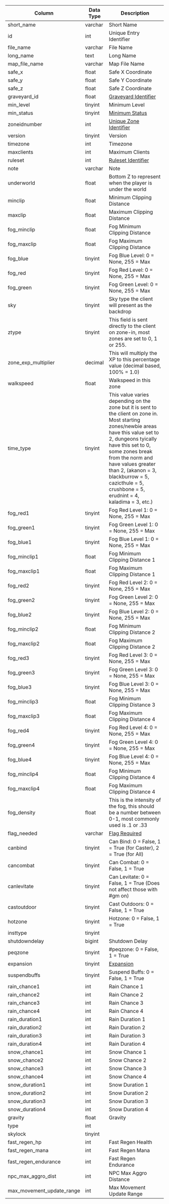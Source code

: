 | Column                    | Data Type | Description                                                                                                                                                                                                                                                                                                                                      |
| ------------------------- | --------- | ------------------------------------------------------------------------------------------------------------------------------------------------------------------------------------------------------------------------------------------------------------------------------------------------------------------------------------------------ |
| short_name                | varchar   | Short Name                                                                                                                                                                                                                                                                                                                                       |
| id                        | int       | Unique Entry Identifier                                                                                                                                                                                                                                                                                                                          |
| file_name                 | varchar   | File Name                                                                                                                                                                                                                                                                                                                                        |
| long_name                 | text      | Long Name                                                                                                                                                                                                                                                                                                                                        |
| map_file_name             | varchar   | Map File Name                                                                                                                                                                                                                                                                                                                                    |
| safe_x                    | float     | Safe X Coordinate                                                                                                                                                                                                                                                                                                                                |
| safe_y                    | float     | Safe Y Coordinate                                                                                                                                                                                                                                                                                                                                |
| safe_z                    | float     | Safe Z Coordinate                                                                                                                                                                                                                                                                                                                                |
| graveyard_id              | float     | [Graveyard Identifier](graveyard.md)                                                                                                                                                                                                                                                                                                             |
| min_level                 | tinyint   | Minimum Level                                                                                                                                                                                                                                                                                                                                    |
| min_status                | tinyint   | [Minimum Status](https://eqemu.gitbook.io/server/categories/reference-lists/status-levels)                                                                                                                                                                                                                                                       |
| zoneidnumber              | int       | [Unique Zone Identifier](https://eqemu.gitbook.io/server/categories/reference-lists/zones)                                                                                                                                                                                                                                                       |
| version                   | tinyint   | Version                                                                                                                                                                                                                                                                                                                                          |
| timezone                  | int       | Timezone                                                                                                                                                                                                                                                                                                                                         |
| maxclients                | int       | Maximum Clients                                                                                                                                                                                                                                                                                                                                  |
| ruleset                   | int       | [Ruleset Identifier](rule_sets.md)                                                                                                                                                                                                                                                                                                               |
| note                      | varchar   | Note                                                                                                                                                                                                                                                                                                                                             |
| underworld                | float     | Bottom Z to represent when the player is under the world                                                                                                                                                                                                                                                                                         |
| minclip                   | float     | Minimum Clipping Distance                                                                                                                                                                                                                                                                                                                        |
| maxclip                   | float     | Maximum Clipping Distance                                                                                                                                                                                                                                                                                                                        |
| fog_minclip               | float     | Fog Minimum Clipping Distance                                                                                                                                                                                                                                                                                                                    |
| fog_maxclip               | float     | Fog Maximum Clipping Distance                                                                                                                                                                                                                                                                                                                    |
| fog_blue                  | tinyint   | Fog Blue Level: 0 = None, 255 = Max                                                                                                                                                                                                                                                                                                              |
| fog_red                   | tinyint   | Fog Red Level: 0 = None, 255 = Max                                                                                                                                                                                                                                                                                                               |
| fog_green                 | tinyint   | Fog Green Level: 0 = None, 255 = Max                                                                                                                                                                                                                                                                                                             |
| sky                       | tinyint   | Sky type the client will present as the backdrop                                                                                                                                                                                                                                                                                                 |
| ztype                     | tinyint   | This field is sent directly to the client on zone-in, most zones are set to 0, 1 or 255.                                                                                                                                                                                                                                                         |
| zone_exp_multiplier       | decimal   | This will multiply the XP to this percentage value (decimal based, 100% = 1.0)                                                                                                                                                                                                                                                                   |
| walkspeed                 | float     | Walkspeed in this zone                                                                                                                                                                                                                                                                                                                           |
| time_type                 | tinyint   | This value varies depending on the zone but it is sent to the client on zone in.  Most starting zones/newbie areas have this value set to 2, dungeons tyically have this set to 0, some zones break from the norm and have values greater than 2, (akanon = 3, blackburrow = 5, cazicthule = 5, crushbone = 5, erudnint = 4, kaladima = 3, etc.) |
| fog_red1                  | tinyint   | Fog Red Level 1: 0 = None, 255 = Max                                                                                                                                                                                                                                                                                                             |
| fog_green1                | tinyint   | Fog Green Level 1: 0 = None, 255 = Max                                                                                                                                                                                                                                                                                                           |
| fog_blue1                 | tinyint   | Fog Blue Level 1: 0 = None, 255 = Max                                                                                                                                                                                                                                                                                                            |
| fog_minclip1              | float     | Fog Minimum Clipping Distance 1                                                                                                                                                                                                                                                                                                                  |
| fog_maxclip1              | float     | Fog Maximum Clipping Distance 1                                                                                                                                                                                                                                                                                                                  |
| fog_red2                  | tinyint   | Fog Red Level 2: 0 = None, 255 = Max                                                                                                                                                                                                                                                                                                             |
| fog_green2                | tinyint   | Fog Green Level 2: 0 = None, 255 = Max                                                                                                                                                                                                                                                                                                           |
| fog_blue2                 | tinyint   | Fog Blue Level 2: 0 = None, 255 = Max                                                                                                                                                                                                                                                                                                            |
| fog_minclip2              | float     | Fog Minimum Clipping Distance 2                                                                                                                                                                                                                                                                                                                  |
| fog_maxclip2              | float     | Fog Maximum Clipping Distance 2                                                                                                                                                                                                                                                                                                                  |
| fog_red3                  | tinyint   | Fog Red Level 3: 0 = None, 255 = Max                                                                                                                                                                                                                                                                                                             |
| fog_green3                | tinyint   | Fog Green Level 3: 0 = None, 255 = Max                                                                                                                                                                                                                                                                                                           |
| fog_blue3                 | tinyint   | Fog Blue Level 3: 0 = None, 255 = Max                                                                                                                                                                                                                                                                                                            |
| fog_minclip3              | float     | Fog Minimum Clipping Distance 3                                                                                                                                                                                                                                                                                                                  |
| fog_maxclip3              | float     | Fog Maximum Clipping Distance 4                                                                                                                                                                                                                                                                                                                  |
| fog_red4                  | tinyint   | Fog Red Level 4: 0 = None, 255 = Max                                                                                                                                                                                                                                                                                                             |
| fog_green4                | tinyint   | Fog Green Level 4: 0 = None, 255 = Max                                                                                                                                                                                                                                                                                                           |
| fog_blue4                 | tinyint   | Fog Blue Level 4: 0 = None, 255 = Max                                                                                                                                                                                                                                                                                                            |
| fog_minclip4              | float     | Fog Minimum Clipping Distance 4                                                                                                                                                                                                                                                                                                                  |
| fog_maxclip4              | float     | Fog Maximum Clipping Distance 4                                                                                                                                                                                                                                                                                                                  |
| fog_density               | float     | This is the intensity of the fog, this should be a number between 0-1, most commonly used is .1 or .33                                                                                                                                                                                                                                           |
| flag_needed               | varchar   | [Flag Required](zone_flags.md)                                                                                                                                                                                                                                                                                                                   |
| canbind                   | tinyint   | Can Bind: 0 = False, 1 = True (for Caster), 2 = True (for All)                                                                                                                                                                                                                                                                                   |
| cancombat                 | tinyint   | Can Combat: 0 = False, 1 = True                                                                                                                                                                                                                                                                                                                  |
| canlevitate               | tinyint   | Can Levitate: 0 = False, 1 = True (Does not affect those with #gm on)                                                                                                                                                                                                                                                                            |
| castoutdoor               | tinyint   | Cast Outdoors: 0 = False, 1 = True                                                                                                                                                                                                                                                                                                               |
| hotzone                   | tinyint   | Hotzone: 0 = False, 1 = True                                                                                                                                                                                                                                                                                                                     |
| insttype                  | tinyint   |                                                                                                                                                                                                                                                                                                                                                  |
| shutdowndelay             | bigint    | Shutdown Delay                                                                                                                                                                                                                                                                                                                                   |
| peqzone                   | tinyint   | #peqzone: 0 = False, 1 = True                                                                                                                                                                                                                                                                                                                    |
| expansion                 | tinyint   | [Expansion](https://eqemu.gitbook.io/server/categories/reference-lists/expansion-list)                                                                                                                                                                                                                                                           |
| suspendbuffs              | tinyint   | Suspend Buffs: 0 = False, 1 = True                                                                                                                                                                                                                                                                                                               |
| rain_chance1              | int       | Rain Chance 1                                                                                                                                                                                                                                                                                                                                    |
| rain_chance2              | int       | Rain Chance 2                                                                                                                                                                                                                                                                                                                                    |
| rain_chance3              | int       | Rain Chance 3                                                                                                                                                                                                                                                                                                                                    |
| rain_chance4              | int       | Rain Chance 4                                                                                                                                                                                                                                                                                                                                    |
| rain_duration1            | int       | Rain Duration 1                                                                                                                                                                                                                                                                                                                                  |
| rain_duration2            | int       | Rain Duration 2                                                                                                                                                                                                                                                                                                                                  |
| rain_duration3            | int       | Rain Duration 3                                                                                                                                                                                                                                                                                                                                  |
| rain_duration4            | int       | Rain Duration 4                                                                                                                                                                                                                                                                                                                                  |
| snow_chance1              | int       | Snow Chance 1                                                                                                                                                                                                                                                                                                                                    |
| snow_chance2              | int       | Snow Chance 2                                                                                                                                                                                                                                                                                                                                    |
| snow_chance3              | int       | Snow Chance 3                                                                                                                                                                                                                                                                                                                                    |
| snow_chance4              | int       | Snow Chance 4                                                                                                                                                                                                                                                                                                                                    |
| snow_duration1            | int       | Snow Duration 1                                                                                                                                                                                                                                                                                                                                  |
| snow_duration2            | int       | Snow Duration 2                                                                                                                                                                                                                                                                                                                                  |
| snow_duration3            | int       | Snow Duration 3                                                                                                                                                                                                                                                                                                                                  |
| snow_duration4            | int       | Snow Duration 4                                                                                                                                                                                                                                                                                                                                  |
| gravity                   | float     | Gravity                                                                                                                                                                                                                                                                                                                                          |
| type                      | int       |                                                                                                                                                                                                                                                                                                                                                  |
| skylock                   | tinyint   |                                                                                                                                                                                                                                                                                                                                                  |
| fast_regen_hp             | int       | Fast Regen Health                                                                                                                                                                                                                                                                                                                                |
| fast_regen_mana           | int       | Fast Regen Mana                                                                                                                                                                                                                                                                                                                                  |
| fast_regen_endurance      | int       | Fast Regen Endurance                                                                                                                                                                                                                                                                                                                             |
| npc_max_aggro_dist        | int       | NPC Max Aggro Distance                                                                                                                                                                                                                                                                                                                           |
| max_movement_update_range | int       | Max Movement Update Range                                                                                                                                                                                                                                                                                                                        |